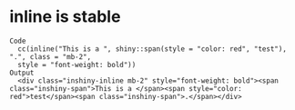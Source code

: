# inline is stable

    Code
      cc(inline("This is a ", shiny::span(style = "color: red", "test"), ".", class = "mb-2",
      style = "font-weight: bold"))
    Output
      <div class="inshiny-inline mb-2" style="font-weight: bold"><span class="inshiny-span">This is a </span><span style="color: red">test</span><span class="inshiny-span">.</span></div>

